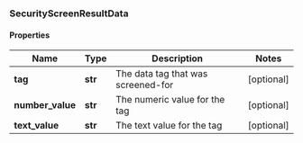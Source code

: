 ### SecurityScreenResultData

#### Properties
Name | Type | Description | Notes
------------ | ------------- | ------------- | -------------
**tag** | **str** | The data tag that was screened-for | [optional] 
**number_value** | **str** | The numeric value for the tag | [optional] 
**text_value** | **str** | The text value for the tag | [optional] 



